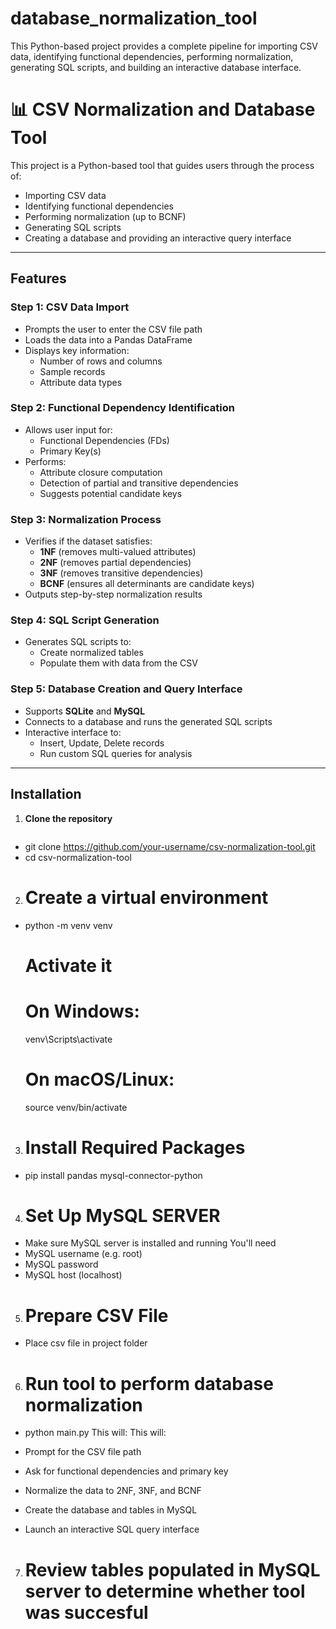 # database_normalization_tool
This Python-based project provides a complete pipeline for importing CSV data, identifying functional dependencies, performing normalization, generating SQL scripts, and building an interactive database interface.

# 📊 CSV Normalization and Database Tool

This project is a Python-based tool that guides users through the process of:
- Importing CSV data
- Identifying functional dependencies
- Performing normalization (up to BCNF)
- Generating SQL scripts
- Creating a database and providing an interactive query interface

---

## Features

### Step 1: CSV Data Import
- Prompts the user to enter the CSV file path
- Loads the data into a Pandas DataFrame
- Displays key information:
  - Number of rows and columns
  - Sample records
  - Attribute data types

### Step 2: Functional Dependency Identification
- Allows user input for:
  - Functional Dependencies (FDs)
  - Primary Key(s)
- Performs:
  - Attribute closure computation
  - Detection of partial and transitive dependencies
  - Suggests potential candidate keys

### Step 3: Normalization Process
- Verifies if the dataset satisfies:
  - **1NF** (removes multi-valued attributes)
  - **2NF** (removes partial dependencies)
  - **3NF** (removes transitive dependencies)
  - **BCNF** (ensures all determinants are candidate keys)
- Outputs step-by-step normalization results

### Step 4: SQL Script Generation
- Generates SQL scripts to:
  - Create normalized tables
  - Populate them with data from the CSV

### Step 5: Database Creation and Query Interface
- Supports **SQLite** and **MySQL**
- Connects to a database and runs the generated SQL scripts
- Interactive interface to:
  - Insert, Update, Delete records
  - Run custom SQL queries for analysis

---

## Installation

1. **Clone the repository**
   ```bash
  - git clone https://github.com/your-username/csv-normalization-tool.git
  - cd csv-normalization-tool
2. # Create a virtual environment
  - python -m venv venv

    # Activate it
    # On Windows:
    venv\Scripts\activate

    # On macOS/Linux:
    source venv/bin/activate
3. # Install Required Packages
  - pip install pandas mysql-connector-python
4. # Set Up MySQL SERVER
  - Make sure MySQL server is installed and running
  You'll need 
  - MySQL username (e.g. root)
  - MySQL password
  - MySQL host (localhost)
5. # Prepare CSV File
  - Place csv file in project folder
6. # Run tool to perform database normalization
  - python main.py
  This will:
  This will:

  - Prompt for the CSV file path
  - Ask for functional dependencies and primary key
  - Normalize the data to 2NF, 3NF, and BCNF
  - Create the database and tables in MySQL
  - Launch an interactive SQL query interface
7. # Review tables populated in MySQL server to determine whether tool was succesful
